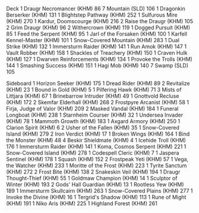 Deck
1 Draugr Necromancer (KHM) 86
7 Mountain (SLD) 106
1 Dragonkin Berserker (KHM) 131
1 Blightstep Pathway (KHM) 252
1 Sulfurous Mire (KHM) 270
1 Kardur, Doomscourge (KHM) 216
2 Raise the Draugr (KHM) 105
2 Grim Draugr (KHM) 96
2 Withercrown (KHM) 119
1 Dogged Pursuit (KHM) 85
1 Feed the Serpent (KHM) 95
1 Jarl of the Forsaken (KHM) 100
1 Karfell Kennel-Master (KHM) 101
1 Snow-Covered Mountain (KHM) 283
1 Dual Strike (KHM) 132
1 Immersturm Raider (KHM) 141
1 Run Amok (KHM) 147
1 Vault Robber (KHM) 158
1 Shackles of Treachery (KHM) 150
1 Craven Hulk (KHM) 127
1 Dwarven Reinforcements (KHM) 134
1 Provoke the Trolls (KHM) 144
1 Smashing Success (KHM) 151
1 Hagi Mob (KHM) 140
7 Swamp (SLD) 105

Sideboard
1 Horizon Seeker (KHM) 175
1 Dread Rider (KHM) 89
2 Revitalize (KHM) 23
1 Bound in Gold (KHM) 5
1 Pilfering Hawk (KHM) 71
3 Mists of Littjara (KHM) 67
1 Brinebarrow Intruder (KHM) 49
1 Gnottvold Recluse (KHM) 172
2 Skemfar Elderhall (KHM) 268
2 Frostpyre Arcanist (KHM) 58
1 Firja, Judge of Valor (KHM) 209
2 Masked Vandal (KHM) 184
1 Funeral Longboat (KHM) 238
1 Starnheim Courser (KHM) 32
1 Undersea Invader (KHM) 78
1 Mammoth Growth (KHM) 183
1 Axgard Armory (KHM) 250
1 Clarion Spirit (KHM) 6
2 Usher of the Fallen (KHM) 35
1 Snow-Covered Island (KHM) 279
2 Iron Verdict (KHM) 17
1 Broken Wings (KHM) 164
1 Bind the Monster (KHM) 48
4 Beskir Shieldmate (KHM) 4
1 Icehide Troll (KHM) 176
1 Immersturm Raider (KHM) 141
1 Koma, Cosmos Serpent (KHM) 221
1 Snow-Covered Island (KHM) 278
1 Codespell Cleric (KHM) 7
1 Jaspera Sentinel (KHM) 178
1 Squash (KHM) 152
2 Frostpeak Yeti (KHM) 57
1 Vega, the Watcher (KHM) 233
1 Moritte of the Frost (KHM) 223
1 Tyrite Sanctum (KHM) 272
2 Frost Bite (KHM) 138
2 Snakeskin Veil (KHM) 194
1 Draugr Thought-Thief (KHM) 55
1 Goldmaw Champion (KHM) 14
1 Sculptor of Winter (KHM) 193
2 Gods' Hall Guardian (KHM) 13
1 Rootless Yew (KHM) 189
1 Immersturm Skullcairn (KHM) 263
1 Snow-Covered Plains (KHM) 277
1 Invoke the Divine (KHM) 16
1 Tergrid's Shadow (KHM) 113
1 Rune of Might (KHM) 191
1 Niko Aris (KHM) 225
1 Highland Forest (KHM) 261

